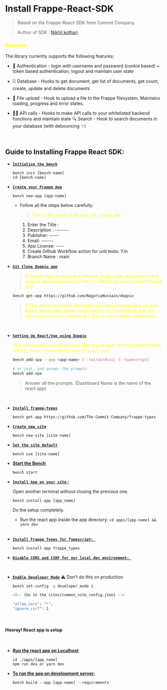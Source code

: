 # Install Frappe-React-SDK

> Based on the Frappe-React-SDK from Commit Company.

>Author of SDK : [Nikhil kothari](https://github.com/The-Commit-Company)

### <b><font color="yellow">Features</b></font>


The library currently supports the following features:

* 🔐 Authentication - login with username and password (cookie based) + token based authentication, logout and maintain user state

* 🗄 Database - Hooks to get document, get list of documents, get count, create, update and delete documents

* 📄 File upload - Hook to upload a file to the Frappe filesystem. Maintains loading, progress and error states.

* 🤙🏻 API calls - Hooks to make API calls to your whitelisted backend functions and maintain state
🔍 Search - Hook to search documents in your database (with debouncing ✨)
</br>


## <b>Guide to Installing Frappe React SDK</b>:

* <b><u>`Initialise the bench`</u></b>
    ```
    bench init [bench-name]
    cd [bench-name]
    ```

*  <b><u>`Create your Frappe App`</u></b>

    ```
    bench new-app [app-name]
    ```
    * Follow all the steps below carefully: 

        > <font color="yellow">This is the name of the app. Ex: scope_app </font>
        1. Enter the Title : 
        2. Description : -------
        3. Publisher: -----
        4. Email: ------
        5. App License: ----
        6. Create Github Workflow action for unit tests: Y/n
        7. Branch Name : main

*  <b><u>`Git Clone Doppio app`</u></b>
    > <font color="yellow">A Frappe App to setup and manage single page applications and custom desk pages (using Vue 3 or React) on your custom Frappe App.</font>

    ```bash
    bench get-app https://github.com/NagariaHussain/doppio
    ```
    > <font color="yellow"># The above command will install the Doppio frappe app on your bench and enable some custom bench CLI commands that will ease the process of attaching a SPA to your Frappe Application.</font>
    

    </br>

* <b><u>`Setting Up React/Vue using Doppio`</b></u>

    <font color="yellow">This will create a new React/Vue SPA in your app. Your hyperlink format will be : `https://localhost:[port]/[react-app]`</font>
    ```bash
    bench add-spa --app <app-name> [--tailwindcss] [--typescript]

    # or just, and answer the prompts
    bench add-spa
    ```
    > Answer all the prompts. (Dashboard Name is the name of the react app)

    <br>

* <b><u>`Install frappe-types`</u></b>
    ```
    bench get-app https://github.com/The-Commit-Company/frappe-types
    ```

* <b><u>`Create new site`</u></b>
    ```
    bench new-site [site-name]
    ```
* <b><u>`Set the site default`</u></b>
    ```
    bench use [site-name]
    ```

* <u><b>Start the Bench </b></u>

    ```
    bench start
    ```
* <b><u>``Install App on your site`` : </u></b>

    Open another terminal without closing the previous one.
    ```
    bench install-app [app_name]
    ```
    Do the setup completely.

    - Run the react app inside the app directory: `cd apps/[app-name] && yarn dev`

    </br>

* <b><u>`Install Frappe Types for Typescript: `</b></u>
    ```
    bench install-app frappe_types
    ```

* <b><u>`Disable CORS and CSRF for our local dev environment: `</b></u>

    </br>
    
* <b><u>`Enable Developer Mode`</u></b> ⚠️ Don't do this on production

    ```bash
    bench set-config -g developer_mode 1

    <!-- (Go to the sites/common_site_config.json) -->

    "allow_cors": "*",
    "ignore_csrf": 1
    ```
</br>

<h4>Hooray! React app is setup </h4>
</br>


* <u><b>Run the react app on Localhost </b></u>

    ```
    cd ./apps/[app_name]
    npm run dev or yarn dev
    ```
* <b><u> To run the app on development server: </b></u>

    ```
    bench build --app [app-name] --requirements
    ```
